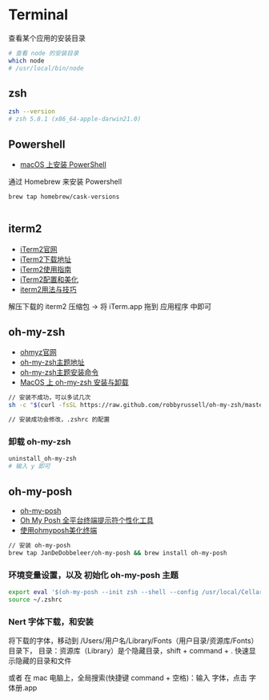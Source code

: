 # Terminal

查看某个应用的安装目录

``` bash
# 查看 node 的安装目录
which node
# /usr/local/bin/node
```

## zsh

``` bash
zsh --version
# zsh 5.8.1 (x86_64-apple-darwin21.0)
```

## Powershell

- [macOS 上安装 PowerShell](https://learn.microsoft.com/zh-cn/powershell/scripting/install/installing-powershell-on-macos?view=powershell-7.2)

通过 Homebrew 来安装 Powershell

``` bash
brew tap homebrew/cask-versions
```

``` bash

```

## iterm2

- [iTerm2官网](https://iterm2.com/)
- [iTerm2下载地址](https://iterm2.com/downloads.html)
- [iTerm2使用指南](https://blog.csdn.net/qq_41037571/article/details/121184107)
- [iTerm2配置和美化](https://blog.csdn.net/weixin_42292229/article/details/118675128)
- [iterm2用法与技巧](https://blog.csdn.net/thinkdiff/article/details/25075047)

解压下载的 iterm2 压缩包 -> 将 iTerm.app 拖到 应用程序 中即可

## oh-my-zsh

- [ohmyz官网](https://ohmyz.sh/)
- [oh-my-zsh主题地址](https://github.com/ohmyzsh/ohmyzsh/wiki/themes)
- [oh-my-zsh主题安装命令](https://github.com/ohmyzsh/ohmyzsh#basic-installation)
- [MacOS 上 oh-my-zsh 安装与卸载](https://www.jiangzhuolin.com/5697.html)

``` bash
// 安装不成功，可以多试几次
sh -c "$(curl -fsSL https://raw.github.com/robbyrussell/oh-my-zsh/master/tools/install.sh)"

// 安装成功会修改，.zshrc 的配置
```

### 卸载 oh-my-zsh

``` bash
uninstall_oh-my-zsh
# 输入 y 即可
```

## oh-my-posh

- [oh-my-posh](https://ohmyposh.dev/)
- [Oh My Posh 全平台终端提示符个性化工具](https://sspai.com/post/69911)
- [使用ohmyposh美化终端](https://wxhboy.cn/2022/04/16/%E4%BD%BF%E7%94%A8ohmyposh%E7%BE%8E%E5%8C%96%E7%BB%88%E7%AB%AF/)

``` bash
// 安装 oh-my-posh
brew tap JanDeDobbeleer/oh-my-posh && brew install oh-my-posh
```

### 环境变量设置，以及 初始化 oh-my-posh 主题

``` bash
export eval '$(oh-my-posh --init zsh --shell --config /usr/local/Cellar/oh-my-posh/12.1.0/themes/jandedobbeleer.omp.json)'
source ~/.zshrc
```

### Nert 字体下载，和安装

将下载的字体，移动到 /Users/用户名/Library/Fonts（用户目录/资源库/Fonts） 目录下，
目录：资源库（Library）是个隐藏目录，shift + command + . 快速显示隐藏的目录和文件

或者 在 mac 电脑上，全局搜索(快捷键 command + 空格)：输入 字体，点击 字体册.app
